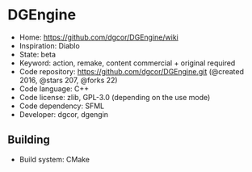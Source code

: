 # DGEngine

- Home: https://github.com/dgcor/DGEngine/wiki
- Inspiration: Diablo
- State: beta
- Keyword: action, remake, content commercial + original required
- Code repository: https://github.com/dgcor/DGEngine.git (@created 2016, @stars 207, @forks 22)
- Code language: C++
- Code license: zlib, GPL-3.0 (depending on the use mode)
- Code dependency: SFML
- Developer: dgcor, dgengin

## Building

- Build system: CMake

